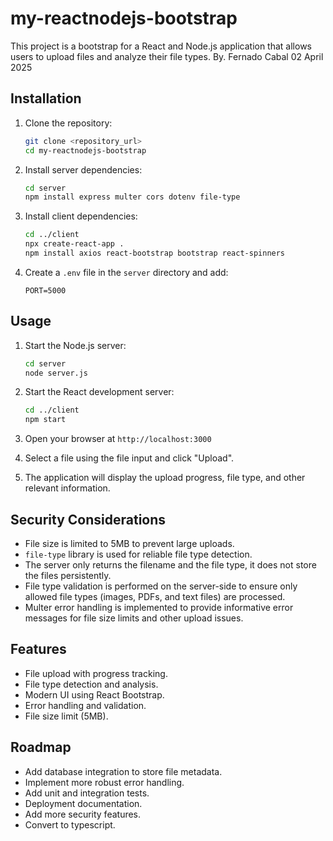 # my-reactnodejs-bootstrap

This project is a bootstrap for a React and Node.js application that allows users to upload files and analyze their file types.
By. Fernado Cabal  02 April 2025



## Installation

1.  Clone the repository:

    ```bash
    git clone <repository_url>
    cd my-reactnodejs-bootstrap
    ```

2.  Install server dependencies:

    ```bash
    cd server
    npm install express multer cors dotenv file-type
    ```

3.  Install client dependencies:

    ```bash
    cd ../client
    npx create-react-app .
    npm install axios react-bootstrap bootstrap react-spinners
    ```

4.  Create a `.env` file in the `server` directory and add:

    ```
    PORT=5000
    ```

## Usage

1.  Start the Node.js server:

    ```bash
    cd server
    node server.js
    ```

2.  Start the React development server:

    ```bash
    cd ../client
    npm start
    ```

3.  Open your browser at `http://localhost:3000`

4.  Select a file using the file input and click "Upload".

5.  The application will display the upload progress, file type, and other relevant information.

## Security Considerations

* File size is limited to 5MB to prevent large uploads.
* `file-type` library is used for reliable file type detection.
* The server only returns the filename and the file type, it does not store the files persistently.
* File type validation is performed on the server-side to ensure only allowed file types (images, PDFs, and text files) are processed.
* Multer error handling is implemented to provide informative error messages for file size limits and other upload issues.

## Features

* File upload with progress tracking.
* File type detection and analysis.
* Modern UI using React Bootstrap.
* Error handling and validation.
* File size limit (5MB).

## Roadmap

* Add database integration to store file metadata.
* Implement more robust error handling.
* Add unit and integration tests.
* Deployment documentation.
* Add more security features.
* Convert to typescript.

